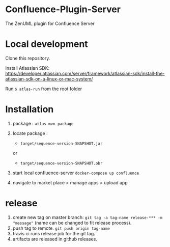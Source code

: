 # Confluence-Plugin-Server
The ZenUML plugin for Confluence Server

# Local development

Clone this repository.

Install Atlassian SDK: https://developer.atlassian.com/server/framework/atlassian-sdk/install-the-atlassian-sdk-on-a-linux-or-mac-system/

Run `$ atlas-run` from the root folder

# Installation
1. package : `atlas-mvn package`
1. locate package : 
    * `target/sequence-version-SNAPSHOT.jar`
    
    or
    * `target/sequence-version-SNAPSHOT.obr`
1. start local confluence-server `docker-compose up confluence`
1. navigate to market place > manage apps > upload app

# release
1. create new tag on master branch: `git tag -a tag-name release-*** -m "message"` (name can be changed to fit release process). 
1. push tag to remote. `git push origin tag-name`
1. travis ci runs release job for the git tag.
1. artifacts are released in github releases.